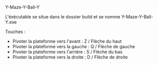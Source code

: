Y-Maze-Y-Ball-Y

L'éxécutable se situe dans le dossier build et se nomme Y-Maze-Y-Ball-Y.exe

Touches : 

  - Pivoter la plateforme vers l'avant : Z / Flèche du haut
  - Pivoter la plateforme vers la gauche : Q / Flèche de gauche
  - Pivoter la plateforme vers l'arrière : S / Flèche du bas
  - Pivoter la plateforme vers la droite : D / Flèche de droite
